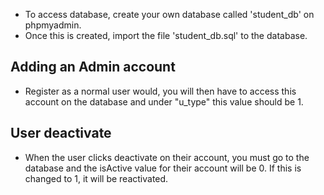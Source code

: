 - To access database, create your own database called 'student_db' on phpmyadmin. 
 - Once this is created, import the file 'student_db.sql' to the database. 


## Adding an Admin account ##
- Register as a normal user would, you will then have to access this account on the database and under "u_type" this value should be 1. 

## User deactivate ##
- When the user clicks deactivate on their account, you must go to the database and the isActive value for their account will be 0. If this is changed to 1, it will be reactivated. 